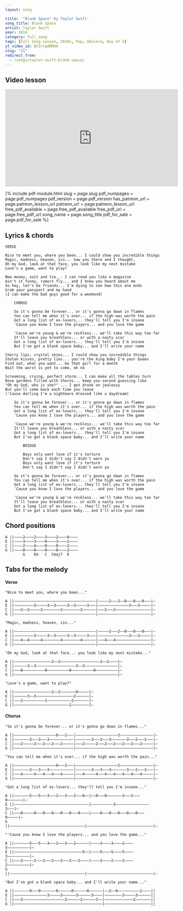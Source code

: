 ```yaml
---
layout: song

title: '"Blank Space" by Taylor Swift'
song_title: Blank Space
artist: Taylor Swift
year: 2014
category: full_song
tags: [Full Song Lesson, 2010s, Pop, Ukulele, Key of G]
yt_video_id: QCSrcgdMR80
slug: "21"
redirect_from:
  - /songs/taylor-swift-blank-space/
---
```


## Video lesson

<iframe width="560" height="315" src="https://www.youtube.com/embed/QCSrcgdMR80?showinfo=0" frameborder="0" allowfullscreen></iframe>


{% include pdf-module.html slug = page.slug pdf_numpages = page.pdf_numpages pdf_version = page.pdf_version has_patreon_url = page.patreon_lesson_url patreon_url = page.patreon_lesson_url free_pdf_available = page.free_pdf_available free_pdf_url = page.free_pdf_url song_name = page.song_title pdf_for_sale = page.pdf_for_sale %}


## Lyrics & chords

    VERSE

    Nice to meet you, where you been... I could show you incredible things
    Magic, madness, heaven, sin... Saw you there and I thought,
    Oh my God, look at that face, you look like my next mistake
    Love's a game, want to play?

    New money, suit and tie... I can read you like a magazine
    Ain't it funny, rumors fly... and I know you heard about me
    So hey, let's be friends... I'm dying to see how this one ends
    Grab your passport and my hand
    (I can make the bad guys good for a weekend)

        CHORUS

        So it's gonna be forever... or it's gonna go down in flames
        You can tell me when it's over... if the high was worth the pain
        Got a long list of ex-lovers... they'll tell you I'm insane
        'Cause you know I love the players... and you love the game

        'Cause we're young & we're reckless... we'll take this way too far
        It'll leave you breathless... or with a nasty scar
        Got a long list of ex-lovers... they'll tell you I'm insane
        But I've got a blank space baby... and I'll write your name

    Cherry lips, crystal skies... I could show you incredible things
    Stolen kisses, pretty lies... you're the king baby I'm your Queen
    Find out, what you want... be that girl for a month
    Wait the worst is yet to come, oh no

    Screaming, crying, perfect storm... I can make all the tables turn
    Rose gardens filled with thorns... keep you second guessing like
    "Oh my God, who is she?" ... I get drunk on jealousy
    But you'll come back each time you leave
    ('Cause darling I'm a nightmare dressed like a daydream)

        So it's gonna be forever... or it's gonna go down in flames
        You can tell me when it's over... if the high was worth the pain
        Got a long list of ex-lovers... they'll tell you I'm insane
        'Cause you know I love the players... and you love the game

        'Cause we're young & we're reckless... we'll take this way too far
        It'll leave you breathless... or with a nasty scar
        Got a long list of ex-lovers... they'll tell you I'm insane
        But I've got a blank space baby... and I'll write your name

            BRIDGE

            Boys only want love if it's torture
            Don't say I didn't say I didn't warn ya
            Boys only want love if it's torture
            Don't say I didn't say I didn't warn ya

        So it's gonna be forever... or it's gonna go down in flames
        You can tell me when it's over... if the high was worth the pain
        Got a long list of ex-lovers... they'll tell you I'm insane
        'Cause you know I love the players... and you love the game

        'Cause we're young & we're reckless... we'll take this way too far
        It'll leave you breathless... or with a nasty scar
        Got a long list of ex-lovers... they'll tell you I'm insane
        But I've got a blank space baby... and I'll write your name

## Chord positions

    A ||––––2––––2––––3––––2––––0––––
    E ||––––3––––3––––0––––3––––2––––
    C ||––––2––––4––––0––––0––––2––––
    G ||––––0––––0––––0––––0––––2––––
            G    Em   C  Cmaj7  D    

## Tabs for the melody

#### Verse

    "Nice to meet you, where you been..."

    A ||–––––––––––––––––––––––––––––––––––––|–––––2–––2––0–––0–––0–––|–
    E ||–––––––––3–––––3––3–––––3––3–––––3–––|––––––––––––––3–––3–––––|–
    C ||–––2––2–––––2––––––––2––––––––2––––––|–––2–––2––––––––––––––––|–
    G ||–––––––––––––––––––––––––––––––––––––|––––––––––––––––––––––––|–

    "Magic, madness, heaven, sin..."

    A ||–––––––––––––––––––––––––––––––––––––|–––––2–––2––0–––0–––0–––|–
    E ||–––––––––3–––––3––3–––––3––3–––––3–––|––––––––––––––3–––3–––––|–
    C ||–––4––4–––––4––––––––4––––––––4––––––|–––4–––4––––––––––––––––|–
    G ||–––––––––––––––––––––––––––––––––––––|––––––––––––––––––––––––|–

    "Oh my God, look at that face... you look like my next mistake..."

    A ||–––––––––––––––––2––2––––––––––––––––––2––2––––|–
    E ||––––––3––3––––––––––––––––––3––3–––––––––––––––|–
    C ||–––0––––––––––0––––––––––0––––––––––0––––––––––|–
    G ||–––––––––––––––––––––––––––––––––––––––––––––––|–

    "Love's a game, want to play?"

    A ||–––––––––––––––––2––2–––––––0–––––|–
    E ||––––––3––3–––––––––––––––––2––––––|–
    C ||–––2––––––––––2–––––––––––2–––––––|–
    G ||–––––––––––––––––––––––––2––––––––|–

#### Chorus

    "So it's gonna be forever... or it's gonna go down in flames..."

    A ||–––––––––––––––––––0–––2–––|–––––––––––––––––––2–––––––––––––––|–
    E ||–––––––3–––3–––3–––––––––––|–––––––3–––3–––3–––––––3–––2–––3–––|–
    C ||–––2–––––2–––2–––2–––2–––––|–––2–––––2–––2–––2–––2–––2–––2–––––|–
    G ||–––––––––––––––––––––––––––|–––––––––––––––––––––––––––––––––––|–

    "You can tell me when it's over... if the high was worth the pain..."

    A ||–––––––––––––––––––0–––2–––|–––––––––––––––––––2–––––––––––––––|–
    E ||–––––––3–––3–––3–––––––––––|–––––––3–––3–––3–––––––3–––2–––3–––|–
    C ||–––4–––––4–––4–––4–––4–––––|–––4–––––4–––4–––4–––4–––4–––4–––––|–
    G ||–––––––––––––––––––––––––––|–––––––––––––––––––––––––––––––––––|–

    "Got a long list of ex-lovers... they'll tell you I'm insane..."

    A ||–––––––5–––5–––3–––2–––3–––2–––0––|––0–––0–––––––3–––2–––0–––––––|–
    E ||––––––––––––––––––––––––––––––––––|––––––––––3–––––––––––––––3–––|–
    C ||–––0–––––0–––0–––0–––0–––0–––0––––|––––0–––0–––0–––0–––0–––0–––––|–
    G ||––––––––––––––––––––––––––––––––––|––––––––––––––––––––––––––––––|–

    "'Cause you know I love the players... and you love the game..."

    A ||–––––––5–––5–––3–––2–––3–––2––––––|––––3––––3––––2––––5––––––––––|–
    E ||–––––––––––––––––––––––––––––––5––|––––5––––5––––5––––3––––––––––|–
    C ||–––2–––––2–––2–––2–––2–––2–––2––––|––––2––––2––––2––––2––––––––––|–
    G ||––––––––––––––––––––––––––––––––––|––––––––––––––––––––––––––––––|–

    "But I've got a blank space baby... and I'll write your name..."

    A ||–––––––0–––0–––––––0––––––0––––––0––––––|––2––0––––––––––2––––||
    E ||–––––––––––––––3–––––3––––––3––––––3––––|––––––––3–––––3––––––||
    C ||–––2–––––––––––––––––––2––––––2––––––2––|–––––––––––––2–––––––||
    G ||––––––––––––––––––––––––––––––––––––––––|–––––––––––––––––––––||
